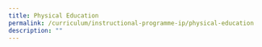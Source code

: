 ```yaml
---
title: Physical Education
permalink: /curriculum/instructional-programme-ip/physical-education
description: ""
---
```

